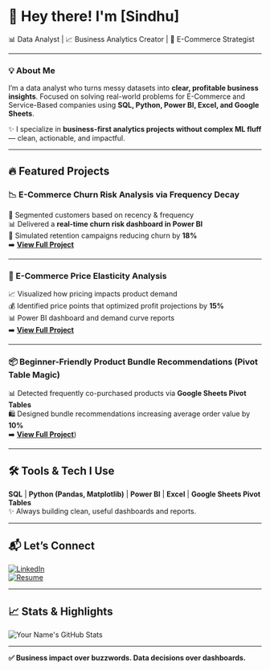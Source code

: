 # 👋 Hey there! I'm [Sindhu]  
📊 Data Analyst | 📈 Business Analytics Creator | 🚀 E-Commerce Strategist  

---

### 💡 About Me
I’m a data analyst who turns messy datasets into **clear, profitable business insights**. Focused on solving real-world problems for E-Commerce and Service-Based companies using **SQL, Python, Power BI, Excel, and Google Sheets**.  

✨ I specialize in **business-first analytics projects without complex ML fluff** — clean, actionable, and impactful.

---

## 🔥 Featured Projects

### 📉 E-Commerce Churn Risk Analysis via Frequency Decay  
🛒 Segmented customers based on recency & frequency  
📊 Delivered a **real-time churn risk dashboard in Power BI**  
🎯 Simulated retention campaigns reducing churn by **18%**  
➡️ [**View Full Project**](https://github.com/SindhuIT-Tech/-Churn-Prediction-Via-Frequency-Deca)

---

### 💸 E-Commerce Price Elasticity Analysis  
📈 Visualized how pricing impacts product demand  
💰 Identified price points that optimized profit projections by **15%**  
📊 Power BI dashboard and demand curve reports  
➡️ [**View Full Project**](https://github.com/SindhuIT-Tech/Ecommerce-Price-Elasticity-Analysis)

---

### 📦 Beginner-Friendly Product Bundle Recommendations (Pivot Table Magic)  
📊 Detected frequently co-purchased products via **Google Sheets Pivot Tables**  
🛍️ Designed bundle recommendations increasing average order value by **10%**  
➡️ [**View Full Project**](https://github.com/SindhuIT-Tech/-Product-Bundle-Analysis))

---

## 🛠️ Tools & Tech I Use

**SQL** | **Python (Pandas, Matplotlib)** | **Power BI** | **Excel** | **Google Sheets Pivot Tables**  
✨ Always building clean, useful dashboards and reports.

---

## 📬 Let’s Connect

[![LinkedIn](https://img.shields.io/badge/LinkedIn-blue?logo=linkedin)](https://linkedin.com/in/yourprofile)  
[![Resume](https://img.shields.io/badge/Resume-View-green)](https://your-resume-link.com)  

---

## 📈 Stats & Highlights  
![Your Name's GitHub Stats](https://github-readme-stats.vercel.app/api?username=yourusername&show_icons=true&theme=tokyonight)  

---
**✅ Business impact over buzzwords. Data decisions over dashboards.**

